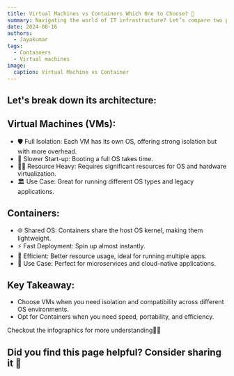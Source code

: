 ```yaml
---
title: Virtual Machines vs Containers Which One to Choose? 🤔
summary: Navigating the world of IT infrastructure? Let’s compare two popular options Virtual Machines (VMs) and Containers. Here’s a quick rundown to help you decide! 🚀 
date: 2024-08-16
authors:
  - Jayakumar
tags:
  - Containers
  - Virtual machines
image:
  caption: Virtual Machine vs Container
---
```


## Let's break down its architecture:

## Virtual Machines (VMs):
- 🛡️ Full Isolation: Each VM has its own OS, offering strong isolation but with more overhead.
- 🐢 Slower Start-up: Booting a full OS takes time.
- 🏋️‍♂️ Resource Heavy: Requires significant resources for OS and hardware virtualization.
- 🏛️ Use Case: Great for running different OS types and legacy applications.

## Containers:
- 🌐 Shared OS: Containers share the host OS kernel, making them lightweight.
- ⚡ Fast Deployment: Spin up almost instantly.
- 🔋 Efficient: Better resource usage, ideal for running multiple apps.
- 🎯 Use Case: Perfect for microservices and cloud-native applications.

## Key Takeaway:
- Choose VMs when you need isolation and compatibility across different OS environments.
- Opt for Containers when you need speed, portability, and efficiency.

Checkout the infographics for more understanding🙂🙌

## Did you find this page helpful? Consider sharing it 🙌
